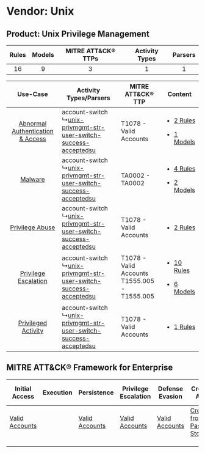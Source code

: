 Vendor: Unix
============
Product: Unix Privilege Management
----------------------------------
| Rules | Models | MITRE ATT&CK® TTPs | Activity Types | Parsers |
|:-----:|:------:|:------------------:|:--------------:|:-------:|
|  16   |   9    |         3          |       1        |    1    |

|    Use-Case    | Activity Types/Parsers    | MITRE ATT&CK® TTP    | Content    |
|:----:| ---- | ---- | ---- |
| [Abnormal Authentication & Access](../../../UseCases/uc_abnormal_authentication_&_access.md) |  account-switch<br> ↳[unix-privmgmt-str-user-switch-success-acceptedsu](Ps/pC_unixprivmgmtstruserswitchsuccessacceptedsu.md)<br> | T1078 - Valid Accounts<br>    | [<ul><li>2 Rules</li></ul><ul><li>1 Models</li></ul>](RM/r_m_unix_unix_privilege_management_Abnormal_Authentication_&_Access.md) |
|    [Malware](../../../UseCases/uc_malware.md)    |  account-switch<br> ↳[unix-privmgmt-str-user-switch-success-acceptedsu](Ps/pC_unixprivmgmtstruserswitchsuccessacceptedsu.md)<br> | TA0002 - TA0002<br>    | [<ul><li>4 Rules</li></ul><ul><li>2 Models</li></ul>](RM/r_m_unix_unix_privilege_management_Malware.md)    |
|    [Privilege Abuse](../../../UseCases/uc_privilege_abuse.md)    |  account-switch<br> ↳[unix-privmgmt-str-user-switch-success-acceptedsu](Ps/pC_unixprivmgmtstruserswitchsuccessacceptedsu.md)<br> | T1078 - Valid Accounts<br>    | [<ul><li>2 Rules</li></ul>](RM/r_m_unix_unix_privilege_management_Privilege_Abuse.md)    |
|    [Privilege Escalation](../../../UseCases/uc_privilege_escalation.md)    |  account-switch<br> ↳[unix-privmgmt-str-user-switch-success-acceptedsu](Ps/pC_unixprivmgmtstruserswitchsuccessacceptedsu.md)<br> | T1078 - Valid Accounts<br>T1555.005 - T1555.005<br> | [<ul><li>10 Rules</li></ul><ul><li>6 Models</li></ul>](RM/r_m_unix_unix_privilege_management_Privilege_Escalation.md)    |
|    [Privileged Activity](../../../UseCases/uc_privileged_activity.md)    |  account-switch<br> ↳[unix-privmgmt-str-user-switch-success-acceptedsu](Ps/pC_unixprivmgmtstruserswitchsuccessacceptedsu.md)<br> | T1078 - Valid Accounts<br>    | [<ul><li>1 Rules</li></ul>](RM/r_m_unix_unix_privilege_management_Privileged_Activity.md)    |

MITRE ATT&CK® Framework for Enterprise
--------------------------------------
| Initial Access                                                      | Execution | Persistence                                                         | Privilege Escalation                                                | Defense Evasion                                                     | Credential Access                                                                     | Discovery | Lateral Movement | Collection | Command and Control | Exfiltration | Impact |
| ------------------------------------------------------------------- | --------- | ------------------------------------------------------------------- | ------------------------------------------------------------------- | ------------------------------------------------------------------- | ------------------------------------------------------------------------------------- | --------- | ---------------- | ---------- | ------------------- | ------------ | ------ |
| [Valid Accounts](https://attack.mitre.org/techniques/T1078)<br><br> |           | [Valid Accounts](https://attack.mitre.org/techniques/T1078)<br><br> | [Valid Accounts](https://attack.mitre.org/techniques/T1078)<br><br> | [Valid Accounts](https://attack.mitre.org/techniques/T1078)<br><br> | [Credentials from Password Stores](https://attack.mitre.org/techniques/T1555)<br><br> |           |                  |            |                     |              |        |